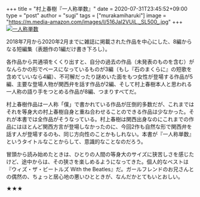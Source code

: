 +++
title = "村上春樹『一人称単数』"
date = 2020-07-31T23:45:52+09:00
type = "post"
author = "sugi"
tags = ["murakamiharuki"]
image = "https://m.media-amazon.com/images/I/516JaI2VUiL._SL500_.jpg"
+++
<a href="https://www.amazon.co.jp/dp/4163912398/?tag=chezsugi-22" target="_blank"><img src="https://m.media-amazon.com/images/I/516JaI2VUiL._SL500_.jpg" alt="一人称単数" class="alignleft" /></a>

2018年7月から2020年2月までに雑誌に掲載された作品を中心にした、8編からなる短編集（表題作の1編だけ書き下ろし）。

各作品から共通項をくくり出すと、自分の過去の作品（未発表のものを含む）がなんらかの形でベースになっているものが3編（もし『石のまくらに』の短歌を含めていいなら4編）、不可解だったり謎めいた面をもつ女性が登場する作品が5編、主要な登場人物が関西弁を話す作品が2編、そして村上春樹本人と思われる一人称の語り手をつとめる作品が8編、つまりすべてだ。

村上春樹作品は一人称「僕」で書かれている作品が圧倒的多数だが、これまではそれを等身大の村上春樹自身と重ね合わせることのできる作品は少なかった。それが本書では全作品がそうなっている。村上春樹は関西出身なのにこれまでの作品にはほとんど関西方言が登場しなかったのに、今回2作も自然な形で関西弁を話す人が登場するのも、同じ方向性のことかもしれない。本書が『一人称単数』というタイトルなことからして、意識的なことなのだろう。

冒頭から読み始めたときは、ひとりの人間の等身大のサイズに狭苦しさを感じたけど、途中からは、その狭さを楽しめるようになってきた。個人的なベストは『ウィズ・ザ・ビートルズ  With the Beatles』だ。ガールフレンドのお兄さんとの偶然の、ちょっと居心地の悪いひとときが、なんだかとてもいとおしい。

★★★